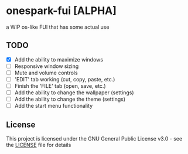 # onespark-fui [ALPHA] 
a WIP os-like FUI that has some actual use

## TODO
- [x] Add the ability to maximize windows
- [ ] Responsive window sizing
- [ ] Mute and volume controls
- [ ] 'EDIT' tab working (cut, copy, paste, etc.)
- [ ] Finish the 'FILE' tab (open, save, etc.)
- [ ] Add the ability to change the wallpaper (settings)
- [ ] Add the ability to change the theme (settings)
- [ ] Add the start menu functionality

## License
This project is licensed under the GNU General Public License v3.0 - see the [LICENSE](LICENSE.md) file for details

